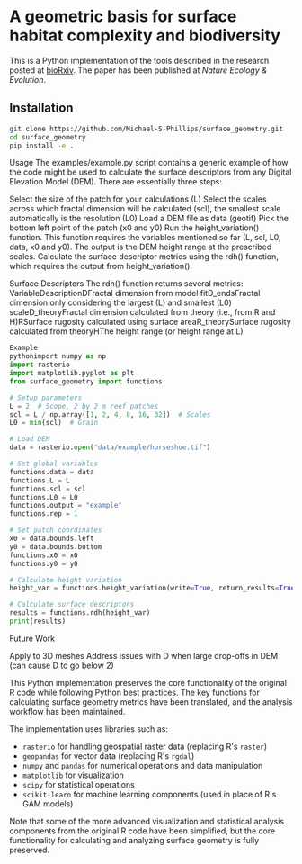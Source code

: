 # A geometric basis for surface habitat complexity and biodiversity

This is a Python implementation of the tools described in the research posted at [bioRxiv](https://www.biorxiv.org/content/10.1101/2020.02.03.929521v1). The paper has been published at *Nature Ecology & Evolution*.

## Installation

```bash
git clone https://github.com/Michael-S-Phillips/surface_geometry.git
cd surface_geometry
pip install -e .

```

Usage
The examples/example.py script contains a generic example of how the code might be used to calculate the surface descriptors from any Digital Elevation Model (DEM). There are essentially three steps:

Select the size of the patch for your calculations (L)
Select the scales across which fractal dimension will be calculated (scl), the smallest scale automatically is the resolution (L0)
Load a DEM file as data (geotif)
Pick the bottom left point of the patch (x0 and y0)
Run the height_variation() function. This function requires the variables mentioned so far (L, scl, L0, data, x0 and y0). The output is the DEM height range at the prescribed scales.
Calculate the surface descriptor metrics using the rdh() function, which requires the output from height_variation().

Surface Descriptors
The rdh() function returns several metrics:
VariableDescriptionDFractal dimension from model fitD_endsFractal dimension only considering the largest (L) and smallest (L0) scaleD_theoryFractal dimension calculated from theory (i.e., from R and H)RSurface rugosity calculated using surface areaR_theorySurface rugosity calculated from theoryHThe height range (or height range at L)

```python
Example
pythonimport numpy as np
import rasterio
import matplotlib.pyplot as plt
from surface_geometry import functions

# Setup parameters
L = 2  # Scope, 2 by 2 m reef patches
scl = L / np.array([1, 2, 4, 8, 16, 32])  # Scales
L0 = min(scl)  # Grain

# Load DEM
data = rasterio.open("data/example/horseshoe.tif")

# Set global variables
functions.data = data
functions.L = L
functions.scl = scl
functions.L0 = L0
functions.output = "example"
functions.rep = 1

# Set patch coordinates
x0 = data.bounds.left
y0 = data.bounds.bottom
functions.x0 = x0
functions.y0 = y0

# Calculate height variation
height_var = functions.height_variation(write=True, return_results=True)

# Calculate surface descriptors
results = functions.rdh(height_var)
print(results)
```

Future Work

Apply to 3D meshes
Address issues with D when large drop-offs in DEM (can cause D to go below 2)


This Python implementation preserves the core functionality of the original R code while following Python best practices. The key functions for calculating surface geometry metrics have been translated, and the analysis workflow has been maintained. 

The implementation uses libraries such as:
- `rasterio` for handling geospatial raster data (replacing R's `raster`)
- `geopandas` for vector data (replacing R's `rgdal`)
- `numpy` and `pandas` for numerical operations and data manipulation
- `matplotlib` for visualization
- `scipy` for statistical operations
- `scikit-learn` for machine learning components (used in place of R's GAM models)

Note that some of the more advanced visualization and statistical analysis components from the original R code have been simplified, but the core functionality for calculating and analyzing surface geometry is fully preserved.